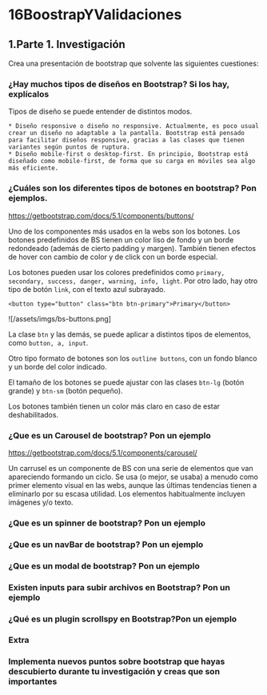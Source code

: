 # 16BoostrapYValidaciones

## 1.Parte 1. Investigación
Crea una presentación de bootstrap que solvente las siguientes cuestiones:

### ¿Hay muchos tipos de diseños en Bootstrap? Si los hay, explícalos

Tipos de diseño se puede entender de distintos modos.

    * Diseño responsive o diseño no responsive. Actualmente, es poco usual crear un diseño no adaptable a la pantalla. Bootstrap está pensado para facilitar diseños responsive, gracias a las clases que tienen variantes según puntos de ruptura.
    * Diseño mobile-first o desktop-first. En principio, Bootstrap está diseñado como mobile-first, de forma que su carga en móviles sea algo más eficiente.


### ¿Cuáles son los diferentes tipos de botones en bootstrap? Pon ejemplos.

https://getbootstrap.com/docs/5.1/components/buttons/

Uno de los componentes más usados en la webs son los botones.
Los botones predefinidos de BS tienen un color liso de fondo y un borde redondeado (además de cierto padding y margen). También tienen efectos de hover con cambio de color y de click con un borde especial.

Los botones pueden usar los colores predefinidos como `primary, secondary, success, danger, warning, info, light`. Por otro lado, hay otro tipo de botón `link`, con el texto azul subrayado.
```
<button type="button" class="btn btn-primary">Primary</button>
```
![/assets/imgs/bs-buttons.png]

La clase `btn` y las demás, se puede aplicar a distintos tipos de elementos, como `button, a, input`.

Otro tipo formato de botones son los `outline buttons`, con un fondo blanco y un borde del color indicado.

El tamaño de los botones se puede ajustar con las clases `btn-lg` (botón grande) y `btn-sm` (botón pequeño).

Los botones también tienen un color más claro en caso de estar deshabilitados.


### ¿Que es un Carousel de bootstrap? Pon un ejemplo

https://getbootstrap.com/docs/5.1/components/carousel/

Un carrusel es un componente de BS con una serie de elementos que van apareciendo formando un ciclo. Se usa (o mejor, se usaba) a menudo como primer elemento visual en las webs, aunque las últimas tendencias tienen a eliminarlo por su escasa utilidad.
Los elementos habitualmente incluyen imágenes y/o texto.



### ¿Que es un spinner de bootstrap? Pon un ejemplo


### ¿Que es un navBar de bootstrap? Pon un ejemplo


### ¿Que es un modal de bootstrap? Pon un ejemplo


### Existen inputs para subir archivos en Bootstrap? Pon un ejemplo


### ¿Qué es un plugin scrollspy en Bootstrap?Pon un ejemplo



### Extra
### Implementa nuevos puntos sobre bootstrap que hayas descubierto durante tu investigación y creas que son importantes



